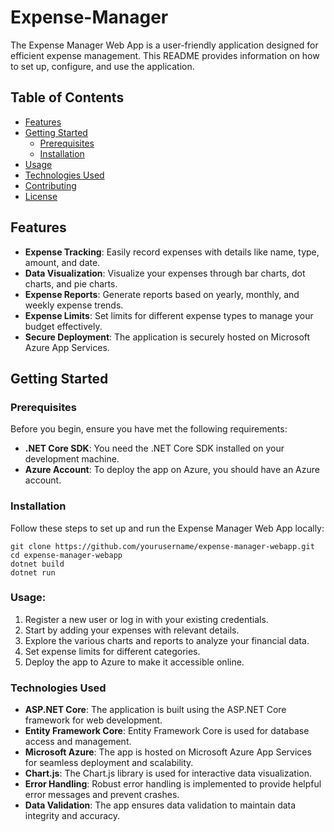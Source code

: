 # Expense-Manager

The Expense Manager Web App is a user-friendly application designed for efficient expense management. This README provides information on how to set up, configure, and use the application.

## Table of Contents

- [Features](#features)
- [Getting Started](#getting-started)
  - [Prerequisites](#prerequisites)
  - [Installation](#installation)
- [Usage](#usage)
- [Technologies Used](#technologies-used)
- [Contributing](#contributing)
- [License](#license)

## Features

- **Expense Tracking**: Easily record expenses with details like name, type, amount, and date.
- **Data Visualization**: Visualize your expenses through bar charts, dot charts, and pie charts.
- **Expense Reports**: Generate reports based on yearly, monthly, and weekly expense trends.
- **Expense Limits**: Set limits for different expense types to manage your budget effectively.
- **Secure Deployment**: The application is securely hosted on Microsoft Azure App Services.

## Getting Started

### Prerequisites

Before you begin, ensure you have met the following requirements:

- **.NET Core SDK**: You need the .NET Core SDK installed on your development machine.
- **Azure Account**: To deploy the app on Azure, you should have an Azure account.

### Installation

Follow these steps to set up and run the Expense Manager Web App locally:

   ```shell
   git clone https://github.com/yourusername/expense-manager-webapp.git
   cd expense-manager-webapp
   dotnet build
   dotnet run
   ```
### Usage:
  1. Register a new user or log in with your existing credentials.
  2. Start by adding your expenses with relevant details.
  3. Explore the various charts and reports to analyze your financial data.
  4. Set expense limits for different categories.
  5. Deploy the app to Azure to make it accessible online.

### Technologies Used
- **ASP.NET Core**: The application is built using the ASP.NET Core framework for web development.
- **Entity Framework Core**: Entity Framework Core is used for database access and management.
- **Microsoft Azure**: The app is hosted on Microsoft Azure App Services for seamless deployment and scalability.
- **Chart.js**: The Chart.js library is used for interactive data visualization.
- **Error Handling**: Robust error handling is implemented to provide helpful error messages and prevent crashes.
- **Data Validation**: The app ensures data validation to maintain data integrity and accuracy.
